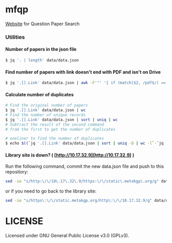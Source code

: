 # mfqp
[Website](http://metakgp.github.io/mfqp/) for Question Paper Search

### Utilities

#### Number of papers in the json file

```sh
$ jq '. | length' data/data.json
```

#### Find number of papers with link doesn't end with PDF and isn't on Drive

```sh
$ jq '.[].Link' data/data.json | awk -F'"' '{ if (match($2, /pdf$/) == 0 && match($2, /drive.google.com/) == 0) { print $2 } }' | wc
```

#### Calculate number of duplicates

```sh
# Find the original number of papers
$ jq '.[].Link' data/data.json | wc
# Find the number of unique records
$ jq '.[].Link' data/data.json | sort | uniq | wc
# Subtract the result of the second command
# from the first to get the number of duplicates
```

```sh
# oneliner to find the number of duplicates
$ echo $((`jq '.[].Link' data/data.json | sort | uniq -D | wc -l`-`jq '.[].Link' data/data.json | sort | uniq -d | wc -l`))
```

#### Library site is down? ( [http://10.17.32.9](http://10.17.32.9) )

Run the following command, commit the new data.json file and
push to this repository:

```sh
sed -ie "s/http:\/\/10\.17\.32\.9/https:\/\/static\.metakgp\.org/g" data/data.json
```

or if you need to go back to the library site:

```sh
sed -ie "s/https\:\/\/static.metakgp.org/http\:\/\/10.17.32.9/g" data/data.json
```

# LICENSE
Licensed under GNU General Public License v3.0 (GPLv3).

